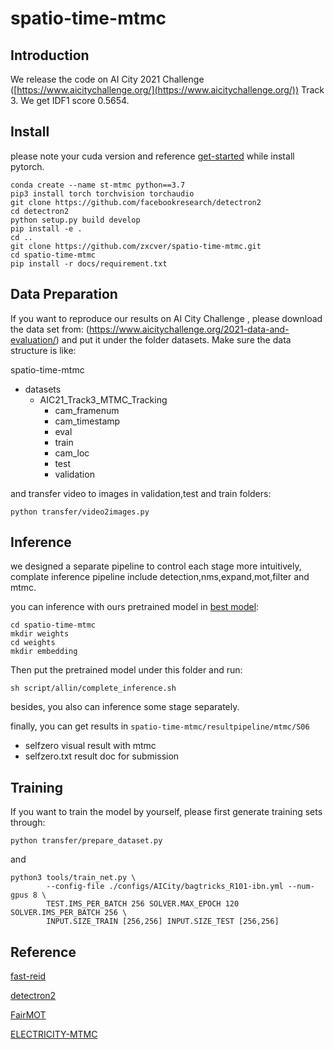 # spatio-time-mtmc

## Introduction

We release the code on AI City 2021 Challenge ([https://www.aicitychallenge.org/](https://www.aicitychallenge.org/)) Track 3. We get IDF1 score  0.5654.

## Install
please note your cuda version and reference [get-started](https://pytorch.org/get-started/locally/) while install pytorch.
```
conda create --name st-mtmc python==3.7
pip3 install torch torchvision torchaudio 
git clone https://github.com/facebookresearch/detectron2
cd detectron2
python setup.py build develop
pip install -e .
cd ..
git clone https://github.com/zxcver/spatio-time-mtmc.git
cd spatio-time-mtmc
pip install -r docs/requirement.txt
```

## Data Preparation

If you want to reproduce our results on AI City Challenge , please download the data set from: (https://www.aicitychallenge.org/2021-data-and-evaluation/) and put it under the folder datasets. Make sure the data structure is like:

spatio-time-mtmc

* datasets
  * AIC21_Track3_MTMC_Tracking
    * cam_framenum
    * cam_timestamp
    * eval
    * train
    * cam_loc
    * test
    * validation

and transfer video to images in validation,test and train folders:

```
python transfer/video2images.py
```

## Inference

we  designed a separate pipeline to control each stage more intuitively, complate inference pipeline include detection,nms,expand,mot,filter and mtmc.

you can inference with ours pretrained model in [best model](https://drive.google.com/file/d/1F_Qw_J9OFZ8NZpUqkVlcbOA8eXFw8SNW/view?usp=sharing):

```
cd spatio-time-mtmc
mkdir weights
cd weights
mkdir embedding
```

Then put the pretrained model under this folder and run:

```
sh script/allin/complete_inference.sh
```

besides, you also can inference some stage separately.

finally, you can get results in `spatio-time-mtmc/resultpipeline/mtmc/S06`

* selfzero  visual result with mtmc
* selfzero.txt  result doc for submission

## Training

If you want to train the model by yourself, please first generate training sets through:

```
python transfer/prepare_dataset.py
```

and

```
python3 tools/train_net.py \
        --config-file ./configs/AICity/bagtricks_R101-ibn.yml --num-gpus 8 \
        TEST.IMS_PER_BATCH 256 SOLVER.MAX_EPOCH 120 SOLVER.IMS_PER_BATCH 256 \
        INPUT.SIZE_TRAIN [256,256] INPUT.SIZE_TEST [256,256] 
```

## Reference

[fast-reid](https://github.com/JDAI-CV/fast-reid)

[detectron2](https://github.com/facebookresearch/detectron2)

[FairMOT](https://github.com/ifzhang/FairMOT)

[ELECTRICITY-MTMC](https://github.com/KevinQian97/ELECTRICITY-MTMC)
